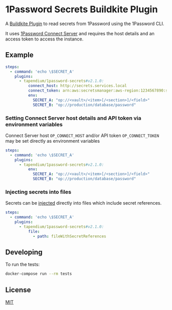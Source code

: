 # 1Password Secrets Buildkite Plugin

A [Buildkite Plugin](https://buildkite.com/docs/agent/v3/plugins) to read secrets from 1Password using the 1Password CLI. 

It uses [1Password Connect Server](https://developer.1password.com/docs/ci-cd/) and requires the host details and an access token to access the instance.

## Example

```yml
steps:
  - command: 'echo \$SECRET_A'
    plugins:
      - tapendium/1password-secrets#v2.1.0:
          connect_host: http://secrets.services.local
          connect_token: arn:aws:secretsmanager:aws-region:1234567890:secret:api-token-secret-name
          env:
            SECRET_A: "op://<vault>/<item>[/<section>]/<field>"
            SECRET_B: "op://production/database/password"
```

### Setting Connect Server host details and API token via environment variables

Connect Server host `OP_CONNECT_HOST` and/or API token `OP_CONNECT_TOKEN` may be set directly as environment variables

```yml
steps:
  - command: 'echo \$SECRET_A'
    plugins:
      - tapendium/1password-secrets#v2.1.0:
          env:
            SECRET_A: "op://<vault>/<item>[/<section>]/<field>"
            SECRET_B: "op://production/database/password"
```

### Injecting secrets into files

Secrets can be [injected](https://developer.1password.com/docs/cli/reference/commands/inject) directly into files which include secret references.

```yml
steps:
  - command: 'echo \$SECRET_A'
    plugins:
      - tapendium/1password-secrets#v2.1.0:
          file:
            - path: fileWithSecretReferences
```

## Developing

To run the tests:

```bash
docker-compose run --rm tests
```

## License

[MIT](https://opensource.org/licenses/MIT)
